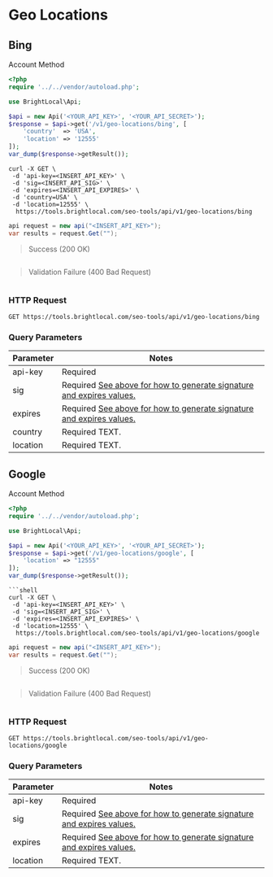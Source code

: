 # Geo Locations

## Bing

<span class="label label-info">Account Method</span>

```php
<?php
require '../../vendor/autoload.php';

use BrightLocal\Api;

$api = new Api('<YOUR_API_KEY>', '<YOUR_API_SECRET>');
$response = $api->get('/v1/geo-locations/bing', [
    'country'  => 'USA',
    'location' => '12555'
]);
var_dump($response->getResult());
```

```shell
curl -X GET \
 -d 'api-key=<INSERT_API_KEY>' \
 -d 'sig=<INSERT_API_SIG>' \
 -d 'expires=<INSERT_API_EXPIRES>' \
 -d 'country=USA' \   
 -d 'location=12555' \   
  https://tools.brightlocal.com/seo-tools/api/v1/geo-locations/bing
```

```csharp
api request = new api("<INSERT_API_KEY>");
var results = request.Get("");
```

> Success (200 OK)

```json
```

> Validation Failure (400 Bad Request)

```json
```

### HTTP Request

`GET https://tools.brightlocal.com/seo-tools/api/v1/geo-locations/bing`

### Query Parameters

Parameter | Notes
--------- | -----
api-key | <span class="label label-required">Required</span>
sig | <span class="label label-required">Required</span> [See above for how to generate signature and expires values.](#authentication)
expires | <span class="label label-required">Required</span> [See above for how to generate signature and expires values.](#authentication)
country | <span class="label label-required">Required</span> TEXT.
location | <span class="label label-required">Required</span> TEXT.


## Google

<span class="label label-info">Account Method</span>

```php
<?php
require '../../vendor/autoload.php';

use BrightLocal\Api;

$api = new Api('<YOUR_API_KEY>', '<YOUR_API_SECRET>');
$response = $api->get('/v1/geo-locations/google', [
    'location' => "12555"
]);
var_dump($response->getResult());

```

```shell
```shell
curl -X GET \
 -d 'api-key=<INSERT_API_KEY>' \
 -d 'sig=<INSERT_API_SIG>' \
 -d 'expires=<INSERT_API_EXPIRES>' \  
 -d 'location=12555' \   
  https://tools.brightlocal.com/seo-tools/api/v1/geo-locations/google
```

```csharp
api request = new api("<INSERT_API_KEY>");
var results = request.Get("");
```

> Success (200 OK)

```json

```

> Validation Failure (400 Bad Request)

```json

```
### HTTP Request

`GET https://tools.brightlocal.com/seo-tools/api/v1/geo-locations/google`

### Query Parameters

Parameter | Notes
--------- | -----
api-key | <span class="label label-required">Required</span>
sig | <span class="label label-required">Required</span> [See above for how to generate signature and expires values.](#authentication)
expires | <span class="label label-required">Required</span> [See above for how to generate signature and expires values.](#authentication)
location | <span class="label label-required">Required</span> TEXT.

